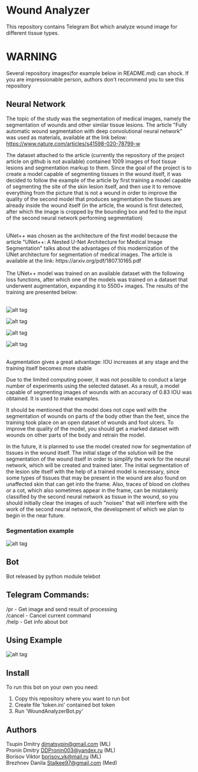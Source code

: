 # Wound Analyzer
This repository contains Telegram Bot which analyze wound image for different tissue types.

# WARNING
Several repository images(for example below in README.md) can shock. If you are impressionable person, authors don't recommend you to see this repository

## Neural Network
The topic of the study was the segmentation of medical images, namely the segmentation of wounds and other similar tissue lesions. The article "Fully automatic wound segmentation with deep convolutional neural network" was used as materials, available at the link below:<br /> https://www.nature.com/articles/s41598-020-78799-w
<br />

The dataset attached to the article (currently the repository of the project article on github is not available) contained 1009 images of foot tissue lesions and segmentation markup to them. Since the goal of the project is to create a model capable of segmenting tissues in the wound itself, it was decided to follow the example of the article by first training a model capable of segmenting the site of the skin lesion itself, and then use it to remove everything from the picture that is not a wound in order to improve the quality of the second model that produces segmentation the tissues are already inside the wound itself (in the article, the wound is first detected, after which the image is cropped by the bounding box and fed to the input of the second neural network performing segmentation)

<br />
UNet++ was chosen as the architecture of the first model because the article "UNet++: A Nested U-Net Architecture for Medical Image Segmentation" talks about the advantages of this modernization of the UNet architecture for segmentation of medical images. The article is available at the link: https://arxiv.org/pdf/1807.10165.pdf
<br />
<br />
The UNet++ model was trained on an available dataset with the following loss functions, after which one of the models was trained on a dataset that underwent augmentation, expanding it to 5500+ images. The results of the training are presented below:
<br />
<br />


![alt tag](https://github.com/KOTOBOPOT/WoundAnalyzer/blob/main/photos/graphics/UNET%2B%2Bdice.png)

![alt tag](https://github.com/KOTOBOPOT/WoundAnalyzer/blob/main/photos/graphics/UNET%2B%2Bbce.png)

![alt tag](https://github.com/KOTOBOPOT/WoundAnalyzer/blob/main/photos/graphics/UNET%2B%2Bbce%2Baug.png)

![alt tag](https://github.com/KOTOBOPOT/WoundAnalyzer/blob/main/photos/graphics/UNET%2B%2Blosses_IOU.png)

<br />
Augmentation gives a great advantage: IOU increases at any stage and the training itself becomes more stable
<br />

Due to the limited computing power, it was not possible to conduct a large number of experiments using the selected dataset. As a result, a model capable of segmenting images of wounds with an accuracy of 0.83 IOU was obtained. It is used to make examples.
<br />

It should be mentioned that the model does not cope well with the segmentation of wounds on parts of the body other than the feet, since the training took place on an open dataset of wounds and foot ulcers. To improve the quality of the model, you should get a marked dataset with wounds on other parts of the body and retrain the model.
<br />

In the future, it is planned to use the model created now for segmentation of tissues in the wound itself. The initial stage of the solution will be the segmentation of the wound itself in order to simplify the work for the neural network, which will be created and trained later. The initial segmentation of the lesion site itself with the help of a trained model is necessary, since some types of tissues that may be present in the wound are also found on unaffected skin that can get into the frame. Also, traces of blood on clothes or a cot, which also sometimes appear in the frame, can be mistakenly classified by the second neural network as tissue in the wound, so you should initially clear the images of such "noises" that will interfere with the work of the second neural network, the development of which we plan to begin in the near future.
<br />
### Segmentation example
![alt tag](https://github.com/KOTOBOPOT/WoundAnalyzer/blob/main/photos/example/foots_ex.png)

## Bot
Bot released by python module telebot

## Telegram Commands:
/pr - Get image and send result of processing<br />
/cancel - Cancel current command<br />
/help - Get info about bot<br />

## Using Example
![alt tag](https://github.com/KOTOBOPOT/WoundAnalyzer/blob/main/photos/bot%20using%20example/example.jpg)


## Install
To run this bot on your own you need:
1. Copy this repository where you want to run bot
2. Create file 'token.ini' contained bot token
3. Run 'WoundAnalyzerBot.py'

## Authors
Tsupin Dmitry dimatsypin@gmail.com (ML) 
<br />
Pronin Dmitry DDPronin003@yandex.ru (ML)
<br />
Borisov Viktor borisov_vk@mail.ru (ML)
<br />
Brezhnev Danila Stalkee97@gmail.com (Med)
<br />


